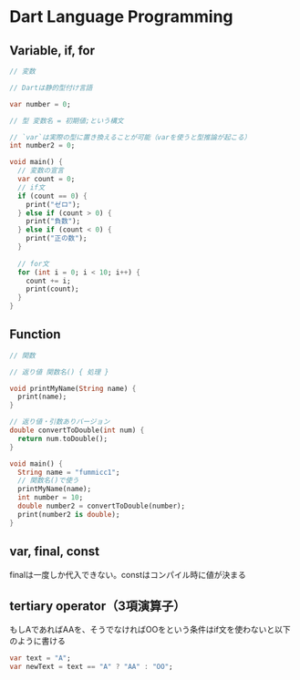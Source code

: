 # Dart Language Programming

## Variable, if, for

```dart
// 変数

// Dartは静的型付け言語

var number = 0;

// 型 変数名 = 初期値;という構文

// `var`は実際の型に置き換えることが可能（varを使うと型推論が起こる）
int number2 = 0;

void main() {
  // 変数の宣言
  var count = 0;
  // if文
  if (count == 0) {
    print("ゼロ");
  } else if (count > 0) {
    print("負数");
  } else if (count < 0) {
    print("正の数");
  }
  
  // for文
  for (int i = 0; i < 10; i++) {
    count += i;
    print(count);
  }
}
```

## Function

```dart
// 関数

// 返り値 関数名() { 処理 }

void printMyName(String name) {
  print(name);
} 

// 返り値・引数ありバージョン
double convertToDouble(int num) {
  return num.toDouble();
}

void main() {
  String name = "fummicc1";
  // 関数名()で使う
  printMyName(name);
  int number = 10;
  double number2 = convertToDouble(number);
  print(number2 is double);
}
```

## var, final, const

finalは一度しか代入できない。constはコンパイル時に値が決まる

## tertiary operator（3項演算子）

もしAであればAAを、そうでなければOOをという条件はif文を使わないと以下のように書ける

```dart
var text = "A";
var newText = text == "A" ? "AA" : "OO";
```
